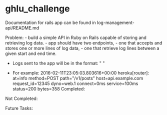 # ghlu_challenge

Documentation for rails app can be found in log-management-api/README.md

Problem: - build a simple API in Ruby on Rails capable of storing and retrieving log data. - app should have two endpoints, - one that accepts and stores one or more lines of log data, - one that retrieve log lines between a given start and end time.

- Logs sent to the app will be in the format:
    "<timestamp> <log data>"

- For example:
    2016-02-11T23:05:03.803616+00:00 heroku[router]: at=info method=POST path="/v1/posts" host=api.example.com request_id=12345 dyno=web.1 connect=0ms service=100ms status=200 bytes=358
Completed:

Not Completed:

Future Tasks:


